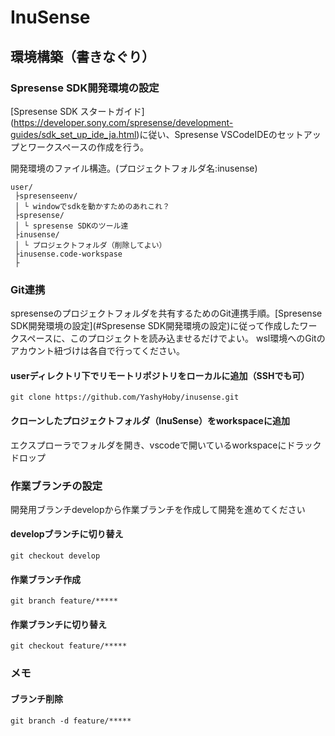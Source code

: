 # InuSense

## 環境構築（書きなぐり）
### Spresense SDK開発環境の設定
[Spresense SDK スタートガイド] (https://developer.sony.com/spresense/development-guides/sdk_set_up_ide_ja.html)に従い、Spresense VSCodeIDEのセットアップとワークスペースの作成を行う。

開発環境のファイル構造。(プロジェクトフォルダ名:inusense)
``` tree
user/
 ├spresenseenv/
 │ └ windowでsdkを動かすためのあれこれ？
 ├spresense/
 │ └ spresense SDKのツール達
 ├inusense/
 │ └ プロジェクトフォルダ（削除してよい）
 ├inusense.code-workspase
 ├
```

### Git連携
spresenseのプロジェクトフォルダを共有するためのGit連携手順。[Spresense SDK開発環境の設定](#Spresense SDK開発環境の設定)に従って作成したワークスペースに、このプロジェクトを読み込ませるだけでよい。
wsl環境へのGitのアカウント紐づけは各自で行ってください。
#### userディレクトリ下でリモートリポジトリをローカルに追加（SSHでも可）
```
git clone https://github.com/YashyHoby/inusense.git
```
#### クローンしたプロジェクトフォルダ（InuSense）をworkspaceに追加
エクスプローラでフォルダを開き、vscodeで開いているworkspaceにドラックドロップ

### 作業ブランチの設定
開発用ブランチdevelopから作業ブランチを作成して開発を進めてください
#### developブランチに切り替え
```
git checkout develop
```
#### 作業ブランチ作成
```
git branch feature/*****
```
#### 作業ブランチに切り替え
```
git checkout feature/*****
```

### メモ
#### ブランチ削除
```
git branch -d feature/*****
```
